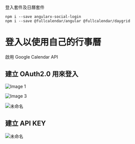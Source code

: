 
登入套件及日曆套件

```
npm i --save angularx-social-login 
npm i --save @fullcalendar/angular @fullcalendar/daygrid 
```


# 登入以使用自己的行事曆

啟用 Google Calendar API


## 建立 OAuth2.0 用來登入


![Image 1](https://user-images.githubusercontent.com/28519748/173192916-64d8c589-7236-4335-afd9-5955194183a7.png)


![Image 3](https://user-images.githubusercontent.com/28519748/173192921-917bc226-d70e-4f99-bd70-bf72c382d758.png)

![未命名](https://user-images.githubusercontent.com/28519748/173193004-eaa46014-2c27-4769-a934-17ffff2e575e.png)


## 建立 API KEY 

![未命名](https://user-images.githubusercontent.com/28519748/173193065-cb23befe-21cf-43c9-86f0-85a984a89f34.png)




